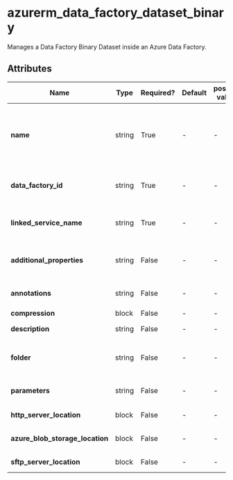 # azurerm_data_factory_dataset_binary

Manages a Data Factory Binary Dataset inside an Azure Data Factory.

## Attributes

| Name | Type | Required? | Default  | possible values | Description |
| ---- | ---- | --------- | -------- | ----------- | ----------- |
| **name** | string | True | -  |  -  | Specifies the name of the Data Factory Binary Dataset. Changing this forces a new resource to be created. Must be globally unique. See the [Microsoft documentation](https://docs.microsoft.com/azure/data-factory/naming-rules) for all restrictions. | 
| **data_factory_id** | string | True | -  |  -  | The Data Factory ID in which to associate the Linked Service with. Changing this forces a new resource. | 
| **linked_service_name** | string | True | -  |  -  | The Data Factory Linked Service name in which to associate the Binary Dataset with. | 
| **additional_properties** | string | False | -  |  -  | A map of additional properties to associate with the Data Factory Binary Dataset. | 
| **annotations** | string | False | -  |  -  | List of tags that can be used for describing the Data Factory Binary Dataset. | 
| **compression** | block | False | -  |  -  | A `compression` block. | 
| **description** | string | False | -  |  -  | The description for the Data Factory Dataset. | 
| **folder** | string | False | -  |  -  | The folder that this Dataset is in. If not specified, the Dataset will appear at the root level. | 
| **parameters** | string | False | -  |  -  | Specifies a list of parameters to associate with the Data Factory Binary Dataset. | 
| **http_server_location** | block | False | -  |  -  | A `http_server_location` block. | 
| **azure_blob_storage_location** | block | False | -  |  -  | A `azure_blob_storage_location` block. | 
| **sftp_server_location** | block | False | -  |  -  | A `sftp_server_location` block. | 

